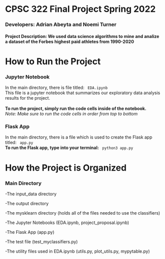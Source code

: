 # CPSC 322 Final Project Spring 2022
<h3> Developers: Adrian Abeyta and Noemi Turner </h3>  
<h4> Project Description: We used data science algorithms to mine and analize a dataset of the Forbes highest paid athletes from 1990-2020</h4>

# How to Run the Project

<h3> Jupyter Notebook </h3>

In the main directory, there is file titled: <code> EDA.ipynb </code> <br>
This file is a jupyter notebook that summarizes our exploratory data analysis results for the project. <br>
<br>**To run the project, simply run the code cells inside of the notebook.** <br>
*Note: Make sure to run the code cells in order from top to bottom*

<h3> Flask App </h3>

In the main directory, there is a file which is used to create the Flask app titled: <code> app.py </code> <br>
**To run the Flask app, type into your terminal:** <code> python3 app.py </code> <br>



# How the Project is Organized

<h3> Main Directory </h3> 

-The input_data directory <br>

-The output directory <br>

-The mysklearn directory (holds all of the files needed to use the classifiers) <br>

-The Jupyter Notebooks (EDA.ipynb, project_proposal.ipynb)  <br>

-The Flask App (app.py) <br>

-The test file (test_myclassifiers.py) <br>

-The utility files used in EDA.ipynb (utils.py, plot_utils.py, mypytable.py)
